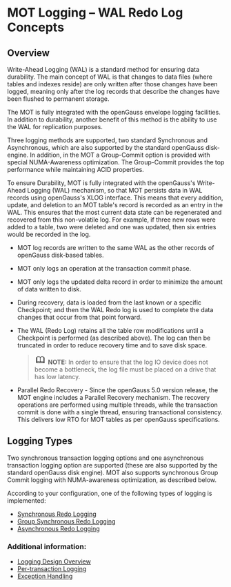 # MOT Logging – WAL Redo Log Concepts<a name="EN-US_TOPIC_0270171532"></a>

## Overview<a name="section1312831316145"></a>

Write-Ahead Logging \(WAL\) is a standard method for ensuring data durability. The main concept of WAL is that changes to data files \(where tables and indexes reside\) are only written after those changes have been logged, meaning only after the log records that describe the changes have been flushed to permanent storage.

The MOT is fully integrated with the openGauss envelope logging facilities. In addition to durability, another benefit of this method is the ability to use the WAL for replication purposes.

Three logging methods are supported, two standard Synchronous and Asynchronous, which are also supported by the standard openGauss disk-engine. In addition, in the MOT a Group-Commit option is provided with special NUMA-Awareness optimization. The Group-Commit provides the top performance while maintaining ACID properties.

To ensure Durability, MOT is fully integrated with the openGauss's Write-Ahead Logging \(WAL\) mechanism, so that MOT persists data in WAL records using openGauss's XLOG interface. This means that every addition, update, and deletion to an MOT table's record is recorded as an entry in the WAL. This ensures that the most current data state can be regenerated and recovered from this non-volatile log. For example, if three new rows were added to a table, two were deleted and one was updated, then six entries would be recorded in the log.

-   MOT log records are written to the same WAL as the other records of openGauss disk-based tables.
-   MOT only logs an operation at the transaction commit phase.
-   MOT only logs the updated delta record in order to minimize the amount of data written to disk.
-   During recovery, data is loaded from the last known or a specific Checkpoint; and then the WAL Redo log is used to complete the data changes that occur from that point forward.
-   The WAL \(Redo Log\) retains all the table row modifications until a Checkpoint is performed \(as described above\). The log can then be truncated in order to reduce recovery time and to save disk space.

    >![](public_sys-resources/icon-note.gif) **NOTE:** 
    >In order to ensure that the log IO device does not become a bottleneck, the log file must be placed on a drive that has low latency.

-   Parallel Redo Recovery - Since the openGauss 5.0 version release, the MOT engine includes a Parallel Recovery mechanism. The recovery operations are performed using multiple threads, while the transaction commit is done with a single thread, ensuring transactional consistency. This delivers low RTO for MOT tables as per openGauss specifications.

## Logging Types<a name="section1648172420153"></a>

Two synchronous transaction logging options and one asynchronous transaction logging option are supported \(these are also supported by the standard openGauss disk engine\). MOT also supports synchronous Group Commit logging with NUMA-awareness optimization, as described below.

According to your configuration, one of the following types of logging is implemented: 

-   [Synchronous Redo Logging](synchronous-redo-logging.md)
-   [Group Synchronous Redo Logging](group-synchronous-redo-logging.md)
-   [Asynchronous Redo Logging](asynchronous-redo-logging.md)

### Additional information:

-   [Logging Design Overview](logging-design-overview.md)
-   [Per-transaction Logging](per-transaction-logging.md)
-   [Exception Handling](exception-handling.md)



